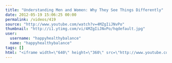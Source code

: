 ```yaml
---
title: "Understanding Men and Women: Why They See Things Differently"
date: 2012-05-19 15:06:25 00:00
permalink: /videos/419
source: "http://www.youtube.com/watch?v=4MZgIiJNvPo"
thumbnail: "http://i1.ytimg.com/vi/4MZgIiJNvPo/hqdefault.jpg"
user:
  username: "happyhealthybalance"
  name: "happyhealthybalance"
tags: []
html: "<iframe width=\"640\" height=\"360\" src=\"http://www.youtube.com/embed/4MZgIiJNvPo?wmode=transparent&fs=1&feature=oembed\" frameborder=\"0\" allowfullscreen></iframe>"
---
```


